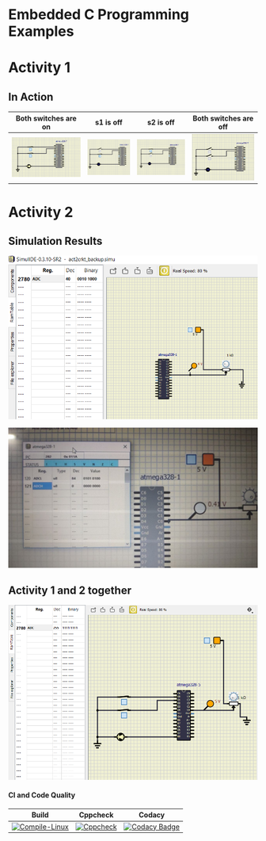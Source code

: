 # Embedded C Programming Examples 

# Activity 1

## In Action


|Both switches are on|s1 is off|s2 is off|Both switches are off|
|:--:|:--:|:--:|:--:|
|![ON](https://github.com/Saijoshitha/LTTS_Embedded_Activity/blob/master/Activity1/SIMULIDE/ledon.png)|![OFF](https://github.com/Saijoshitha/LTTS_Embedded_Activity/blob/master/Activity1/SIMULIDE/ledoffwhens1off.png)|![OFF](https://github.com/Saijoshitha/LTTS_Embedded_Activity/blob/master/Activity1/SIMULIDE/ledoffwhens2off.png)|![OFF](https://github.com/Saijoshitha/LTTS_Embedded_Activity/blob/master/Activity1/SIMULIDE/ledoffwhenbothoff.png)|

# Activity 2

## Simulation Results

![ADC](https://github.com/Saijoshitha/LTTS_Embedded_Activity/blob/master/Activity2/act2crkt.png)

![Ramtable](https://github.com/Saijoshitha/LTTS_Embedded_Activity/blob/master/Activity2/act2crktop.jpg)

## Activity 1 and 2 together

![Activity](https://github.com/Saijoshitha/LTTS_Embedded_Activity/blob/master/Screenshot%20(860).png)

#### CI and Code Quality

|Build|Cppcheck|Codacy|
|:--:|:--:|:--:|
|[![Compile-Linux](https://github.com/Bharathgopal/Emb-C/actions/workflows/Compile.yml/badge.svg)](https://github.com/Bharathgopal/Emb-C/actions/workflows/Compile.yml)|[![Cppcheck](https://github.com/Bharathgopal/Emb-C/actions/workflows/CodeQulaity.yml/badge.svg)](https://github.com/Bharathgopal/Emb-C/actions/workflows/CodeQulaity.yml)|[![Codacy Badge](https://app.codacy.com/project/badge/Grade/643b7ca2b2dc4daba1e700c216bb87d9)](https://github.com/Saijoshitha/LTTS_Embedded_Activity/blob/master/.github/workflows/CodeQuality.yml)|
